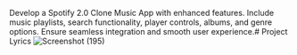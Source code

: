 Develop a Spotify 2.0 Clone Music App with enhanced features. Include music playlists, search functionality, player controls, albums, and genre options. Ensure seamless integration and smooth user experience.# Project Lyrics
![Screenshot (195)](https://github.com/13arvinder/spotify_clone/assets/156815388/f252e04a-4b2a-4f4a-ba24-47d1efd98b09)
